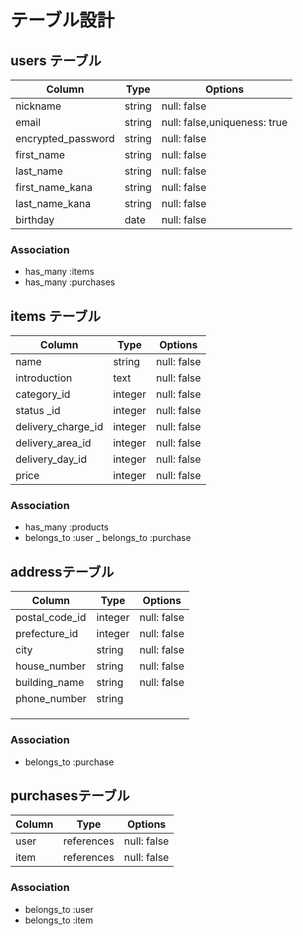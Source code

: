 # テーブル設計

## users テーブル

| Column             | Type       | Options                        |
| -----------------  | ---------- | ------------------------------ | 
| nickname           | string     | null: false                    |
| email              | string     | null: false,uniqueness: true   |
| encrypted_password | string     | null: false                    |
| first_name         | string     | null: false                    |
| last_name          | string     | null: false                    |
| first_name_kana    | string     | null: false                    |
| last_name_kana     | string     | null: false                    |
| birthday           | date       | null: false                    |

### Association

- has_many :items
- has_many :purchases


## items テーブル

| Column               | Type       | Options       |
| -------------------- | ---------- | ------------- | 
| name                 | string     | null: false   |
| introduction         | text       | null: false   |
| category_id          | integer    | null: false   |
| status _id           | integer    | null: false   |
| delivery_charge_id   | integer    | null: false   |
| delivery_area_id     | integer    | null: false   |
| delivery_day_id      | integer    | null: false   |
| price                | integer    | null: false   |

### Association

- has_many :products
- belongs_to :user
_ belongs_to :purchase


## addressテーブル

| Column            | Type       | Options       |
| ----------------- | ---------- | ------------- |
| postal_code_id    | integer    | null: false   |
| prefecture_id     | integer    | null: false   |
| city              | string     | null: false   |
| house_number      | string     | null: false   |
| building_name     | string     | null: false   |
| phone_number      | string     |               |
|                   |            |               |
|                   |            |               |
|                   |            |               |

### Association

- belongs_to :purchase

## purchasesテーブル

 Column        | Type        | Options       |
| ------------ | ----------  | ------------- |
| user         | references  | null: false   |
| item         | references  | null: false   |

### Association

- belongs_to :user
- belongs_to :item